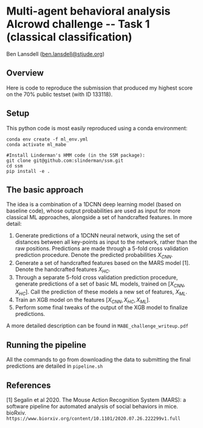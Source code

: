 # Multi-agent behavioral analysis AIcrowd challenge -- Task 1 (classical classification)

Ben Lansdell (ben.lansdell@stjude.org)

## Overview

Here is code to reproduce the submission that produced my highest score on the 70% public testset (with ID 133118).

## Setup

This python code is most easily reproduced using a conda environment:

```
conda env create -f ml_env.yml
conda activate ml_mabe

#Install Linderman's HMM code (in the SSM package):
git clone git@github.com:slinderman/ssm.git
cd ssm
pip install -e .
```

## The basic approach

The idea is a combination of a 1DCNN deep learning model (based on baseline code), whose output probabilities are used as input for more classical ML approaches, alongside a set of handcrafted features. In more detail:

1. Generate predictions of a 1DCNN neural network, using the set of distances between all key-points as input to the network, rather than the raw positions. Predictions are made through a 5-fold cross validation prediction procedure. Denote the predicted probabilities $X_{CNN}$.
2. Generate a set of handcrafted features based on the MARS model [1]. Denote the handcrafted features $X_{HC}$.
3. Through a separate 5-fold cross validation prediction procedure, generate predictions of a set of basic ML models, trained on $[X_{CNN}, X_{HC}]$. Call the prediction of these models a new set of features, $X_{ML}$.
4. Train an XGB model on the features $[X_{CNN}, X_{HC}, X_{ML}]$.
5. Perform some final tweaks of the output of the XGB model to finalize predictions.

A more detailed description can be found in `MABE_challenge_writeup.pdf`

## Running the pipeline

All the commands to go from downloading the data to submitting the final predictions are detailed in `pipeline.sh`

## References

[1] Segalin et al 2020. The Mouse Action Recognition System (MARS): a software pipeline for automated analysis of social behaviors in mice. bioRxiv. `https://www.biorxiv.org/content/10.1101/2020.07.26.222299v1.full`